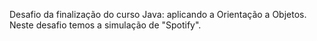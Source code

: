 Desafio da finalização do curso Java: aplicando a Orientação a Objetos. Neste desafio temos a simulação de "Spotify".
